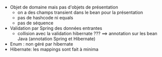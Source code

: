 * Objet de domaine mais pas d'objets de présentation
  * on a des champs transient dans le bean pour la présentation
  * pas de hashcode ni equals
  * pas de séquence
* Validation par Spring des données entrantes
  * collision avec la validation hibernate ???
  ==> annotation sur les bean Java (annotation Spring et Hibernate)
* Enum : non géré par hibernate
* Hibernate: les mappings sont fait à minima